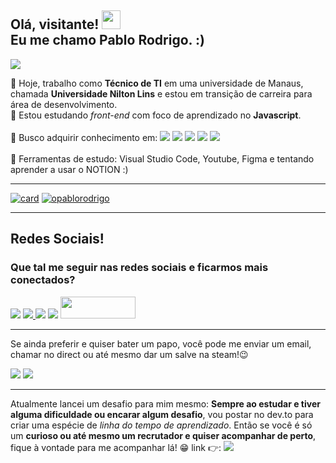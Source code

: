 ## Olá, visitante! <img src="https://raw.githubusercontent.com/kaueMarques/kaueMarques/master/hi.gif" width="30px"> <br> Eu me chamo Pablo Rodrigo. :) 

<p> <img src="https://komarev.com/ghpvc/?username=opablorodrigo&color=yellow"></p>


🔭 Hoje, trabalho como **Técnico de TI** em uma universidade de Manaus, chamada **Universidade Nilton Lins** e estou em transição de carreira para área de desenvolvimento.<br>
🌱 Estou estudando *front-end* com foco de aprendizado no **Javascript**.<br><br>
🎈 Busco adquirir conhecimento em: <img src="https://img.shields.io/badge/HTML5-E34F26?style=for-the-badge&logo=html5&logoColor=white"> <img src="https://img.shields.io/badge/JavaScript-323330?style=for-the-badge&logo=javascript&logoColor=F7DF1E"> <img src="https://img.shields.io/badge/CSS3-1572B6?style=for-the-badge&logo=css3&logoColor=white"> <img src="https://img.shields.io/badge/React-20232A?style=for-the-badge&logo=react&logoColor=61DAFB"> <img src="https://img.shields.io/badge/Tailwind_CSS-38B2AC?style=for-the-badge&logo=tailwind-css&logoColor=white"> <br><br>
💼 Ferramentas de estudo: Visual Studio Code, Youtube, Figma e tentando aprender a usar o NOTION :)<br>

___

[![card](https://github-readme-stats.vercel.app/api?username=opablorodrigo&theme=dracula&show_icons=true)](https://github.com/opablorodrigo/)
[![opablorodrigo](https://github-readme-stats.vercel.app/api/top-langs/?username=opablorodrigo&hide=html&layout=compact=true&theme=dracula)](https://github.com/opablorodrigo/)
  
  ___
  
  ## Redes Sociais!
  
  ### Que tal me seguir nas redes sociais e ficarmos mais conectados?
  
  <a href="https://www.instagram.com/opablorodrigo" target="_blank"><img src="https://img.shields.io/badge/Instagram-E4405F?style=for-the-badge&logo=instagram&logoColor=white"></a> 
  <a href="https://www.twitter.com/opablorodrigo" target="_blank"> <img src="https://img.shields.io/badge/Twitter-1DA1F2?style=for-the-badge&logo=twitter&logoColor=white"> </a>
  <a href="https://www.linkedin.com/in/opablorodrigo" target="_blank"> <img src="https://img.shields.io/badge/LinkedIn-0077B5?style=for-the-badge&logo=linkedin&logoColor=white"></a>
  <a href="https://www.facebook.com/opablorodrigo" target="_blank"> <img src="https://img.shields.io/badge/Facebook-1877F2?style=for-the-badge&logo=facebook&logoColor=white"></a>
  <a href="https://www.beacons.ai/opablorodrigo" target="_blank"> <img src="https://beacons.ai/bw_logo_full.png" width="120px" height="35px"></a>
    
 ___
    
  <p>Se ainda preferir e quiser bater um papo, você pode me enviar um email, chamar no direct ou até mesmo dar um salve na steam!😉</p>
    
  <a href="https://www.steamcommunity.com/id/pablo1xd"> <img src="https://img.shields.io/badge/Steam-000000?style=for-the-badge&logo=steam&logoColor=white" target="_blank"></a>
  <a href="mailto:contato@pablorodrigo.com.br"> <img src="https://img.shields.io/badge/ProtonMail-8B89CC?style=for-the-badge&logo=protonmail&logoColor=white" target="_blank"></a>
    
___
Atualmente lancei um desafio para mim mesmo: **Sempre ao estudar e tiver alguma dificuldade ou encarar algum desafio**, vou postar no dev.to para criar uma espécie de *linha do tempo de aprendizado*. Então se você é só um **curioso ou até mesmo um recrutador e quiser acompanhar de perto**, fique à vontade para me acompanhar lá! 😁 link 👉: <a href="https://dev.to/opablorodrigo" target="_blank"><img src="https://img.shields.io/badge/dev.to-0A0A0A?style=for-the-badge&logo=dev.to&logoColor=white"></a></p>
